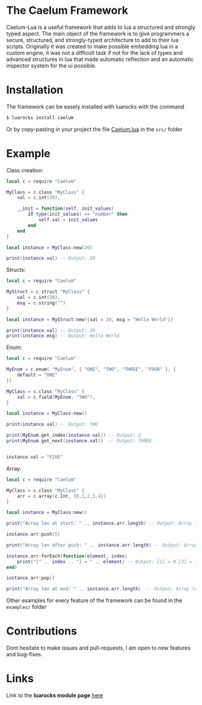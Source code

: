 # The Caelum Framework
Caelum-Lua is a useful framework that adds to lua a structured and strongly typed aspect. 
The main object of the framework is to give programmers a secure, structured, and strongly-typed architecture to add to their lua scripts. 
Originally it was created to make possible embedding lua in a custom engine, it was not a difficult task if not for the lack of types and advanced structures in lua 
that made automatic reflection and an automatic inspector system for the ui possible. 

# Installation 

The framework can be easely installed with luarocks with the command

```sh
$ luarocks install caelum
```

Or by copy-pasting in your project the file [Caelum.lua](./src/Caelum.lua) in the ```src/``` folder

# Example 

Class creation: 

```lua
local c = require "Caelum"

MyClass = c.class "MyClass" {
    val = c.int(50),

    __init = function(self, init_values)
        if type(init_values) == "number" then
            self.val = init_values
        end
    end
}

local instance = MyClass:new(20)

print(instance.val) -- Output: 20

```

Structs: 

```lua
local c = require "Caelum"

MyStruct = c.struct "MyClass" {
    val = c.int(50),
    msg = c.string("")
}

local instance = MyStruct:new({val = 20, msg = "Hello World"})

print(instance.val) -- Output: 20
print(instance.msg) -- Output: Hello World
```

Enum: 

```lua
local c = require "Caelum"

MyEnum = c.enum( "MyEnum", { "ONE", "TWO", "THREE", "FOUR" }, {
    default = "ONE"
})

MyClass = c.class "MyClass" {
    val = c.field(MyEnum, "TWO"),
}

local instance = MyClass:new()

print(instance.val) -- Output: TWO

print(MyEnum.get_index(instance.val)) -- Output: 2
print(MyEnum.get_next(instance.val))  -- Output: THREE


instance.val = "FIVE"
```

Array:

```lua
local c = require "Caelum"

MyClass = c.class "MyClass" {
    arr = c.array(c.Int, {0,1,2,3,4})
}

local instance = MyClass:new()

print("Array len at start: " .. instance.arr.length) -- Output: Array len at start: 5

instance.arr:push(5)

print("Array len after push: " .. instance.arr.length) -- Output: Array len after push: 6

instance.arr:forEach(function(element, index)
    print("[" .. index .. "] = " .. element) -- Output: [1] = 0 [2] = 1 ...
end)

instance.arr:pop()

print("Array len at end: " .. instance.arr.length)  -- Output: Array len at end: 5
```

Other examples for every feature of the framework can be found in the ```examples/``` folder

# Contributions

Dont hesitate to make issues and pull-requests, I am open to new features and bug-fixes.

# Links 

Link to the **luarocks module page** [here](https://luarocks.org/modules/inluiz/caelum)

